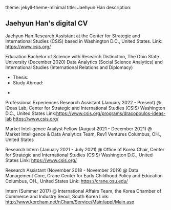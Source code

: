 theme: jekyll-theme-minimal
title: Jaehyun Han
description: 

## Jaehyun Han's digital CV 
Jaehyun Han
Research Assistant at the Center for Strategic and International Studies (CSIS) based in Washington D.C., United States.
Link: https://www.csis.org/

Education
Bachelor of Science with Research Distinction, The Ohio State University (December 2020)
Data Analytics (Social Science Analytics) and International Studies (International Relations and Diplomacy)
* Thesis:
* Study Abroad:
- 

Professional Experiences
Research Assistant (January 2022 - Present)
@ iDeas Lab, Center for Strategic and International Studies (CSIS)
Washington D.C., United States 
Link:https://www.csis.org/programs/dracopoulos-ideas-lab
https://www.csis.org/


Market Intelligence Analyst Fellow (August 2021 - December 2021)
@ Market Intelligence & Data Analytics Team, Rev1 Ventures 
Columbus, OH., United States

Research Intern (January 2021 - July 2021)
@ Office of Korea Chair, Center for Strategic and International Studies (CSIS)
Washington D.C., United States 
Link: https://www.csis.org/

Research Assistant (November 2018 - November 2019)
@ Data Management Core, Crane Center for Early Childhood Policy and Education
Columbus, OH., United States
Link: https://crane.osu.edu/

Intern (Summer 2017)
@ International Affairs Team, the Korea Chamber of Commerce and Industry
Seoul, South Korea
Link: http://www.korcham.net/nCham/Service/Main/appl/Main.asp

